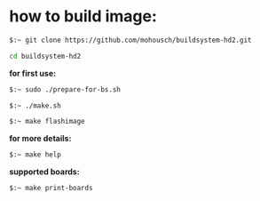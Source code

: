 # how to build image: #

```bash
$:~ git clone https://github.com/mohousch/buildsystem-hd2.git

cd buildsystem-hd2
```

**for first use:**
```bash
$:~ sudo ./prepare-for-bs.sh

$:~ ./make.sh

$:~ make flashimage
```

**for more details:**
```bash
$:~ make help
```

**supported boards:**
```bash
$:~ make print-boards
```
